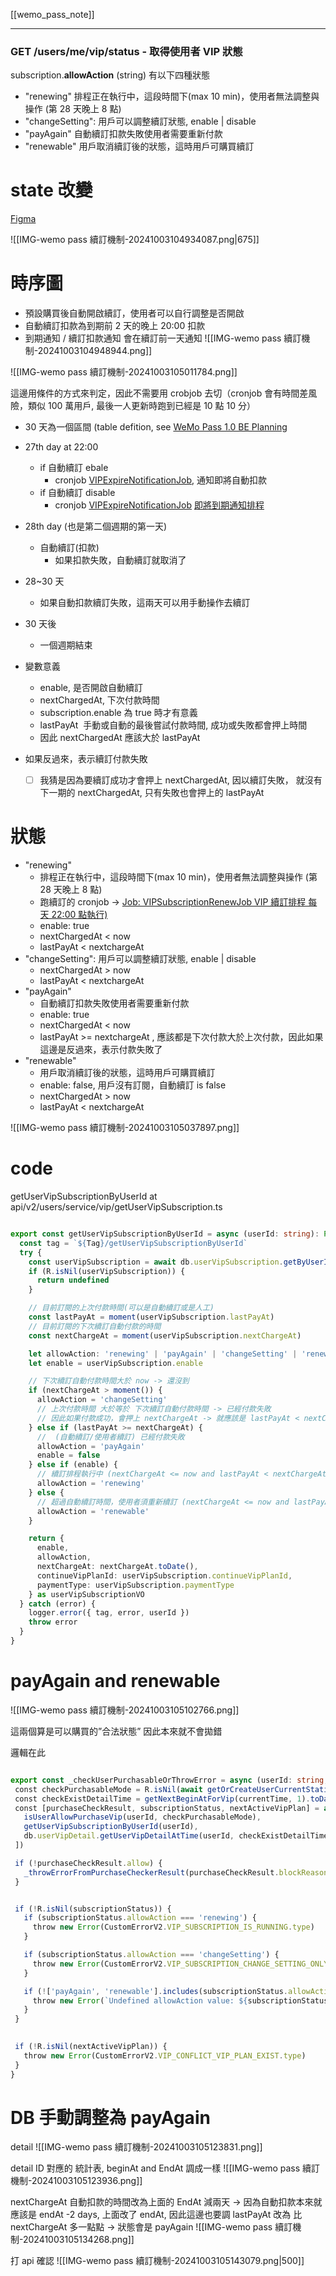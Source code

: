 [[wemo_pass_note]]

---

### GET /users/me/vip/status - 取得使用者 VIP 狀態

subscription.**allowAction** (string) 有以下四種狀態
- "renewing" 排程正在執行中，這段時間下(max 10 min)，使用者無法調整與操作 (第 28 天晚上 8 點)
- "changeSetting": 用戶可以調整續訂狀態, enable | disable
- "payAgain" 自動續訂扣款失敗使用者需要重新付款
- "renewable" 用戶取消續訂後的狀態，這時用戶可購買續訂


# state 改變
[Figma](https://www.figma.com/board/4MD4T4IegKTKPRN3RdJGE5/my?node-id=23-91&t=7PhA31ZLrXAm4duT-0)

![[IMG-wemo pass 續訂機制-20241003104934087.png|675]]


# 時序圖
- 預設購買後自動開啟續訂，使用者可以自行調整是否開啟 
- 自動續訂扣款為到期前 2 天的晚上 20:00 扣款 
- 到期通知 / 續訂扣款通知 會在續訂前一天通知
![[IMG-wemo pass 續訂機制-20241003104948944.png]]


![[IMG-wemo pass 續訂機制-20241003105011784.png]]


這邊用條件的方式來判定，因此不需要用 crobjob 去切（cronjob 會有時間差風險，類似 100 萬用戶, 最後一人更新時跑到已經是 10 點 10 分）

- 30 天為一個區間 (table defition, see [WeMo Pass 1.0 BE Planning](https://docs.google.com/document/d/1-oJ2WgM24T9gJoP9NEmjey12sQCxt5IiypA3K8pqV1s/edit#heading=h.fj6y4u4filvu)
- 27th day at 22:00
  - if 自動續訂 ebale
    - cronjob [VIPExpireNotificationJob](https://docs.google.com/document/d/1-oJ2WgM24T9gJoP9NEmjey12sQCxt5IiypA3K8pqV1s/edit#heading=h.4o9kvxgtfs0d), 通知即將自動扣款
  - if 自動續訂 disable
    - cronjob [VIPExpireNotificationJob](https://docs.google.com/document/d/1-oJ2WgM24T9gJoP9NEmjey12sQCxt5IiypA3K8pqV1s/edit#heading=h.4o9kvxgtfs0d) [即將到期通知排程](https://docs.google.com/document/d/1-oJ2WgM24T9gJoP9NEmjey12sQCxt5IiypA3K8pqV1s/edit#heading=h.4o9kvxgtfs0d)
- 28th day (也是第二個週期的第一天)
  - 自動續訂(扣款)
    - 如果扣款失敗，自動續訂就取消了
- 28~30 天
  - 如果自動扣款續訂失敗，這兩天可以用手動操作去續訂
- 30 天後
  - 一個週期結束


- 變數意義
  - enable, 是否開啟自動續訂
  - nextChargedAt, 下次付款時間
  - subscription.enable 為 true 時才有意義
  - lastPayAt  手動或自動的最後嘗試付款時間, 成功或失敗都會押上時間
  - 因此 nextChargedAt 應該大於 lastPayAt



- 如果反過來，表示續訂付款失敗
  - [ ] 我猜是因為要續訂成功才會押上 nextChargedAt, 因以續訂失敗， 就沒有下一期的 nextChargedAt, 只有失敗也會押上的 lastPayAt



# 狀態


- "renewing"
	- 排程正在執行中，這段時間下(max 10 min)，使用者無法調整與操作 (第 28 天晚上 8 點)
	- 跑續訂的 cronjob -> [Job: VIPSubscriptionRenewJob VIP 續訂排程 每天 22:00 點執行)](https://docs.google.com/document/d/1-oJ2WgM24T9gJoP9NEmjey12sQCxt5IiypA3K8pqV1s/edit#heading=h.j347zsfezznd)
	- enable: true
	- nextChargedAt < now
	- lastPayAt < nextchargeAt
- "changeSetting": 用戶可以調整續訂狀態, enable | disable
	- nextChargedAt > now
	- lastPayAt < nextchargeAt
- "payAgain"
	- 自動續訂扣款失敗使用者需要重新付款
	-  enable: true
	- nextChargedAt < now
	- lastPayAt >= nextchargeAt , 應該都是下次付款大於上次付款，因此如果這邊是反過來，表示付款失敗了
- "renewable"
	- 用戶取消續訂後的狀態，這時用戶可購買續訂
	- enable: false, 用戶沒有訂閱，自動續訂 is false
	- nextChargedAt > now
	- lastPayAt < nextchargeAt

![[IMG-wemo pass 續訂機制-20241003105037897.png]]


# code
getUserVipSubscriptionByUserId at api/v2/users/service/vip/getUserVipSubscription.ts
```ts

export const getUserVipSubscriptionByUserId = async (userId: string): Promise<userVipSubscriptionVO | undefined> => {
  const tag = `${Tag}/getUserVipSubscriptionByUserId`
  try {
    const userVipSubscription = await db.userVipSubscription.getByUserId(userId)
    if (R.isNil(userVipSubscription)) {
      return undefined
    }

    // 目前訂閱的上次付款時間(可以是自動續訂或是人工)
    const lastPayAt = moment(userVipSubscription.lastPayAt)
    // 目前訂閱的下次續訂自動付款的時間
    const nextChargeAt = moment(userVipSubscription.nextChargeAt)

    let allowAction: 'renewing' | 'payAgain' | 'changeSetting' | 'renewable'
    let enable = userVipSubscription.enable

    // 下次續訂自動付款時間大於 now -> 還沒到
    if (nextChargeAt > moment()) {
      allowAction = 'changeSetting'
      // 上次付款時間 大於等於 下次續訂自動付款時間 -> 已經付款失敗
      // 因此如果付款成功，會押上 nextChargeAt -> 就應該是 lastPayAt < nextChargeAt
    } else if (lastPayAt >= nextChargeAt) {
      //  (自動續訂/使用者續訂) 已經付款失敗
      allowAction = 'payAgain'
      enable = false
    } else if (enable) {
      // 續訂排程執行中 (nextChargeAt <= now and lastPayAt < nextChargeAt and enable is true)
      allowAction = 'renewing'
    } else {
      // 超過自動續訂時間，使用者須重新續訂 (nextChargeAt <= now and lastPayAt < nextChargeAt and enable is false)
      allowAction = 'renewable'
    }

    return {
      enable,
      allowAction,
      nextChargeAt: nextChargeAt.toDate(),
      continueVipPlanId: userVipSubscription.continueVipPlanId,
      paymentType: userVipSubscription.paymentType
    } as userVipSubscriptionVO
  } catch (error) {
    logger.error({ tag, error, userId })
    throw error
  }
}

```


# payAgain and renewable 

![[IMG-wemo pass 續訂機制-20241003105102766.png]]

這兩個算是可以購買的”合法狀態”
因此本來就不會拋錯
  

邏輯在此
```ts

export const _checkUserPurchasableOrThrowError = async (userId: string, currentTime: Date) => {
 const checkPurchasableMode = R.isNil(await getOrCreateUserCurrentStatistic(userId)) ? CHECK_FOR_VIP_PURCHASE : CHECK_FOR_VIP_RENEW
 const checkExistDetailTime = getNextBeginAtForVip(currentTime, 1).toDate()
 const [purchaseCheckResult, subscriptionStatus, nextActiveVipPlan] = await Promise.all([
   isUserAllowPurchaseVip(userId, checkPurchasableMode),
   getUserVipSubscriptionByUserId(userId),
   db.userVipDetail.getUserVipDetailAtTime(userId, checkExistDetailTime)
 ])

 if (!purchaseCheckResult.allow) {
   _throwErrorFromPurchaseCheckerResult(purchaseCheckResult.blockReason)
 }


 if (!R.isNil(subscriptionStatus)) {
   if (subscriptionStatus.allowAction === 'renewing') {
     throw new Error(CustomErrorV2.VIP_SUBSCRIPTION_IS_RUNNING.type)
   }

   if (subscriptionStatus.allowAction === 'changeSetting') {
     throw new Error(CustomErrorV2.VIP_SUBSCRIPTION_CHANGE_SETTING_ONLY.type)
   }

   if (!['payAgain', 'renewable'].includes(subscriptionStatus.allowAction)) {
     throw new Error(`Undefined allowAction value: ${subscriptionStatus.allowAction}`)
   }
 }
  

 if (!R.isNil(nextActiveVipPlan)) {
   throw new Error(CustomErrorV2.VIP_CONFLICT_VIP_PLAN_EXIST.type)
 }
}

```

  


# DB 手動調整為 payAgain
detail
![[IMG-wemo pass 續訂機制-20241003105123831.png]]


detail ID 對應的 統計表, beginAt and EndAt 調成一樣
![[IMG-wemo pass 續訂機制-20241003105123936.png]]

nextChargeAt 自動扣款的時間改為上面的 EndAt 減兩天 → 因為自動扣款本來就應該是 endAt -2 days, 上面改了 endAt, 因此這邊也要調
lastPayAt 改為 比 nextChargeAt 多一點點 → 狀態會是 payAgain
![[IMG-wemo pass 續訂機制-20241003105134268.png]]


打 api 確認
![[IMG-wemo pass 續訂機制-20241003105143079.png|500]]